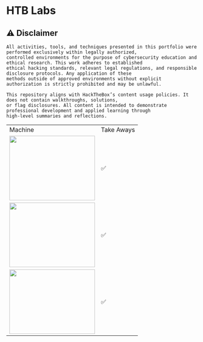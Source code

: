 # HTB Labs


## ⚠ Disclaimer
```
All activities, tools, and techniques presented in this portfolio were performed exclusively within legally authorized,
controlled environments for the purpose of cybersecurity education and ethical research. This work adheres to established
ethical hacking standards, relevant legal regulations, and responsible disclosure protocols. Any application of these
methods outside of approved environments without explicit authorization is strictly prohibited and may be unlawful.

This repository aligns with HackTheBox’s content usage policies. It does not contain walkthroughs, solutions,
or flag disclosures. All content is intended to demonstrate professional development and applied learning through
high-level summaries and reflections.
```

<table>
  <tr>
    <td>Machine</td>
    <td>Take Aways</td>
  </tr>
  <tr>  
    <td><a href="https://www.hackthebox.com/achievement/machine/2124070/394"><img src="https://github.com/user-attachments/assets/a204495a-e17e-4c57-a263-25a38ad4c436" width="225" height="170"/></a></td>
    <td>
  ✅
    </a></td>
  </tr>
  
   <tr>  
    <td><a href="https://www.hackthebox.com/achievement/machine/2124070/393"><img src="https://github.com/user-attachments/assets/7368cf4d-e71c-4c1d-9730-1520d468ba53" width="225" height="170"/></a></td>
    <td>
  ✅ 
    </a></td>
  </tr>
  
   <tr>  
    <td><a href="https://www.hackthebox.com/achievement/machine/2124070/393"><img src="https://github.com/user-attachments/assets/7368cf4d-e71c-4c1d-9730-1520d468ba53" width="225" height="170"/></a></td>
    <td>
  ✅ 
    </a></td>
  </tr>
</table>








